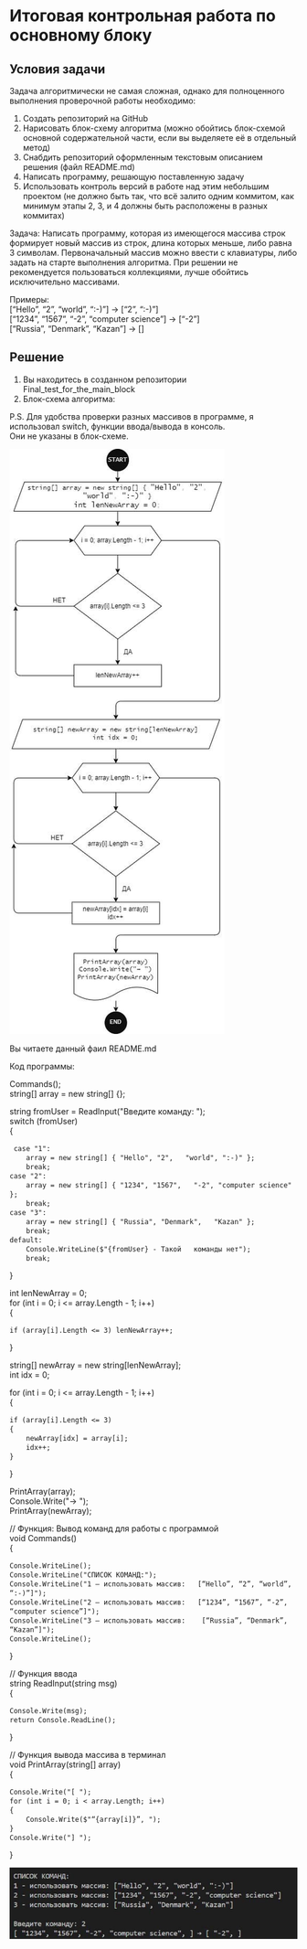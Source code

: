 # Итоговая контрольная работа по основному блоку
## Условия задачи
Задача алгоритмически не самая сложная, однако для полноценного выполнения проверочной работы необходимо:

1. Создать репозиторий на GitHub
2. Нарисовать блок-схему алгоритма (можно обойтись блок-схемой основной содержательной части, если вы выделяете её в отдельный метод)
3. Снабдить репозиторий оформленным текстовым описанием решения (файл README.md)
4. Написать программу, решающую поставленную задачу
5. Использовать контроль версий в работе над этим небольшим проектом (не должно быть так, что всё залито одним коммитом, как минимум этапы 2, 3, и 4 должны быть расположены в разных коммитах)

Задача: Написать программу, которая из имеющегося массива строк формирует новый массив из строк, длина которых меньше, либо равна 3 символам. Первоначальный массив можно ввести с клавиатуры, либо задать на старте выполнения алгоритма. При решении не рекомендуется пользоваться коллекциями, лучше обойтись исключительно массивами.

Примеры:  
[“Hello”, “2”, “world”, “:-)”] → [“2”, “:-)”]  
[“1234”, “1567”, “-2”, “computer science”] → [“-2”]  
[“Russia”, “Denmark”, “Kazan”] → []

## Решение
1. Вы находитесь в созданном репозитории Final_test_for_the_main_block  
2. Блок-схема алгоритма:  

P.S. Для удобства проверки разных массивов в программе, я использовал switch, функции ввода/вывода в консоль.  
Они не указаны в блок-схеме.

![Блок-схема.draw.io](Блок-схема.draw.io.jpg)  

Вы читаете данный фаил README.md  

Код программы:  

Commands();  
string[] array = new string[] {};  

string fromUser = ReadInput("Введите команду: ");  
switch (fromUser)  
{  

     case "1":  
        array = new string[] { "Hello", "2",   "world", ":-)" };  
        break;  
    case "2":  
        array = new string[] { "1234", "1567",   "-2", "computer science" };  
        break;  
    case "3":  
        array = new string[] { "Russia", "Denmark",   "Kazan" };  
        break;  
    default:  
        Console.WriteLine($"{fromUser} - Такой   команды нет");  
        break;  
}  

int lenNewArray = 0;  
for (int i = 0; i <= array.Length - 1; i++)  
{  

    if (array[i].Length <= 3) lenNewArray++;  
}  

string[] newArray = new string[lenNewArray];  
int idx = 0;  

for (int i = 0; i <= array.Length - 1; i++)  
{  

    if (array[i].Length <= 3)  
    {  
        newArray[idx] = array[i];  
        idx++;  
    }  
}  

PrintArray(array);  
Console.Write("→ ");  
PrintArray(newArray);  

// Функция: Вывод команд для работы с программой  
void Commands()  
{  

    Console.WriteLine();  
    Console.WriteLine("СПИСОК КОМАНД:");  
    Console.WriteLine("1 – использовать массив:   [“Hello”, “2”, “world”, “:-)”]");  
    Console.WriteLine("2 – использовать массив:   [“1234”, “1567”, “-2”, “computer science”]");  
    Console.WriteLine("3 – использовать массив:    [“Russia”, “Denmark”, “Kazan”]");  
    Console.WriteLine();  
}  

// Функция ввода  
string ReadInput(string msg)  
{  

    Console.Write(msg);  
    return Console.ReadLine();  
}  

//  Функция вывода массива в терминал  
void PrintArray(string[] array)  
{  

    Console.Write("[ ");  
    for (int i = 0; i < array.Length; i++)  
    {  
        Console.Write($"“{array[i]}”, ");  
    }  
    Console.Write("] ");  
}  

![Результатывыводатерминала](Результаты%20вывода%20терминала.jpg)